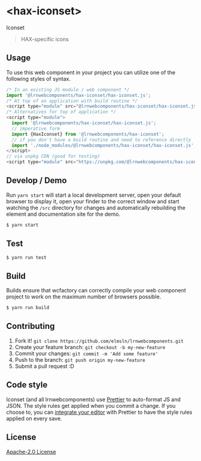 # &lt;hax-iconset&gt;

Iconset
> HAX-specific icons

## Usage
To use this web component in your project you can utilize one of the following styles of syntax.

```js
/* In an existing JS module / web component */
import '@lrnwebcomponents/hax-iconset/hax-iconset.js';
/* At top of an application with build routine */
<script type="module" src="@lrnwebcomponents/hax-iconset/hax-iconset.js"></script>
/* Alternatives for top of application */
<script type="module">
  import '@lrnwebcomponents/hax-iconset/hax-iconset.js';
  // imperative form
  import {HaxIconset} from '@lrnwebcomponents/hax-iconset';
  // if you don't have a build routine and need to reference directly
  import './node_modules/@lrnwebcomponents/hax-iconset/hax-iconset.js';
</script>
// via unpkg CDN (good for testing)
<script type="module" src="https://unpkg.com/@lrnwebcomponents/hax-iconset/hax-iconset.js"></script>
```

## Develop / Demo
Run `yarn start` will start a local development server, open your default browser to display it, open your finder to the correct window and start watching the `/src` directory for changes and automatically rebuilding the element and documentation site for the demo.
```bash
$ yarn start
```

## Test

```bash
$ yarn run test
```

## Build
Builds ensure that wcfactory can correctly compile your web component project to
work on the maximum number of browsers possible.
```bash
$ yarn run build
```

## Contributing

1. Fork it! `git clone https://github.com/elmsln/lrnwebcomponents.git`
2. Create your feature branch: `git checkout -b my-new-feature`
3. Commit your changes: `git commit -m 'Add some feature'`
4. Push to the branch: `git push origin my-new-feature`
5. Submit a pull request :D

## Code style

Iconset (and all lrnwebcomponents) use [Prettier][prettier] to auto-format JS and JSON.  The style rules get applied when you commit a change.  If you choose to, you can [integrate your editor][prettier-ed] with Prettier to have the style rules applied on every save.

[prettier]: https://github.com/prettier/prettier/
[prettier-ed]: https://github.com/prettier/prettier/#editor-integration
[polyserve]: https://github.com/Polymer/polyserve
[web-component-tester]: https://github.com/Polymer/web-component-tester

## License
[Apache-2.0 License](http://opensource.org/licenses/Apache-2.0)